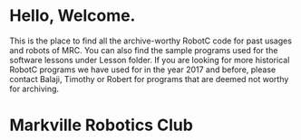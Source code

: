 # Hello, Welcome.
This is the place to find all the archive-worthy RobotC code for past usages and robots of MRC.
You can also find the sample programs used for the software lessons under Lesson folder.
If you are looking for more historical RobotC programs we have used for in the year 2017 and before, please contact Balaji, Timothy or Robert for programs that are deemed not worthy for archiving.
# Markville Robotics Club
